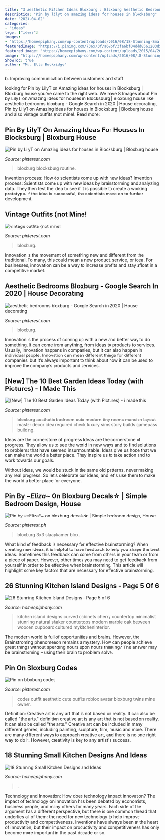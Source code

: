 ```yaml
---
title: "3 Aesthetic Kitchen Ideas Bloxburg : Bloxburg Aesthetic Bedroom Cute Modern Tiny Rooms Mansion Layout Master Decor Idea Required Check Luxury Sims Story Builds Gamepass Building"
description: "Pin by lilyt on amazing ideas for houses in blocksburg"
date: "2023-04-02"
categories:
- "ideas"
tags: ["ideas"]
images:
- "https://homeepiphany.com/wp-content/uploads/2016/08/18-Stunning-Small-Kitchen-Designs-and-Ideas-2.jpg"
featuredImage: "https://i.pinimg.com/736x/3f/a6/bf/3fa6bf04ddd8561203d5b39dad2c0527.jpg"
featured_image: "https://homeepiphany.com/wp-content/uploads/2015/04/26-Stunning-Kitchen-Island-Designs-20.jpg"
image: "https://homeepiphany.com/wp-content/uploads/2016/08/18-Stunning-Small-Kitchen-Designs-and-Ideas-2.jpg"
ShowToc: true
author: "Ms. Ella Buckridge"
---
```



b. Improving communication between customers and staff 

	

		
looking for Pin by LilyT on Amazing ideas for houses in Blocksburg | Bloxburg house you've came to the right web. We have 8 Images about Pin by LilyT on Amazing ideas for houses in Blocksburg | Bloxburg house like aesthetic bedrooms bloxburg - Google Search in 2020 | House decorating, Pin by LilyT on Amazing ideas for houses in Blocksburg | Bloxburg house and also vintage outfits {not mine!. Read more:
		
    
## Pin By LilyT On Amazing Ideas For Houses In Blocksburg | Bloxburg House

<img loading=lazy src="https://i.pinimg.com/736x/60/26/0c/60260c1ebe96a31871c123f07a66b3d3.jpg" onerror="this.onerror=null;this.src='https://tse3.mm.bing.net/th?id=OIP.BGhcH8XrbF6B0kHNQJc6dwHaEK&amp;pid=15.1';" alt="Pin by LilyT on Amazing ideas for houses in Blocksburg | Bloxburg house">

_Source: pinterest.com_

>bloxburg blocksburg routine. 

	

Invention process: How do scientists come up with new ideas?
Invention process: Scientists come up with new ideas by brainstorming and analyzing data. They then test the idea to see if it is possible to create a working prototype. If the idea is successful, the scientists move on to further development.

    
## Vintage Outfits {not Mine!

<img loading=lazy src="https://i.pinimg.com/736x/4b/5d/f7/4b5df72aad87c94d8abb5ea4c8f4ce50.jpg" onerror="this.onerror=null;this.src='https://tse1.mm.bing.net/th?id=OIP.X43pJDgZYUPXdA0BIjvwnAHaHW&amp;pid=15.1';" alt="vintage outfits {not mine!">

_Source: pinterest.com_

>bloxburg. 

	

Innovation is the movement of something new and different from the traditional. To many, this could mean a new product, service, or idea. For businesses, innovation can be a way to increase profits and stay afloat in a competitive market.

    
## Aesthetic Bedrooms Bloxburg - Google Search In 2020 | House Decorating

<img loading=lazy src="https://i.pinimg.com/736x/3f/a6/bf/3fa6bf04ddd8561203d5b39dad2c0527.jpg" onerror="this.onerror=null;this.src='https://tse2.mm.bing.net/th?id=OIP.HBOAfwgiqxcEEhdbKpKVwwHaD3&amp;pid=15.1';" alt="aesthetic bedrooms bloxburg - Google Search in 2020 | House decorating">

_Source: pinterest.com_

>bloxburg. 

	

Innovation is the process of coming up with a new and better way to do something. It can come from anything, from ideas to products to services. Usually, innovation happens in companies, but it can also happen in individual people. Innovation can mean different things for different companies, but it’s always important to think about how it can be used to improve the company’s products and services.

    
## [New] The 10 Best Garden Ideas Today (with Pictures) - I Made This

<img loading=lazy src="https://i.pinimg.com/736x/31/c6/2b/31c62beecb0b06da8bd09d934747383a.jpg" onerror="this.onerror=null;this.src='https://tse3.mm.bing.net/th?id=OIP.FVk2E7Xwqs1MftHKRnUmjgHaHa&amp;pid=15.1';" alt="[New] The 10 Best Garden Ideas Today (with Pictures) - i made this">

_Source: pinterest.com_

>bloxburg aesthetic bedroom cute modern tiny rooms mansion layout master decor idea required check luxury sims story builds gamepass building. 

	

Ideas are the cornerstone of progress
Ideas are the cornerstone of progress. They allow us to see the world in new ways and to find solutions to problems that have seemed insurmountable.
Ideas give us hope that we can make the world a better place. They inspire us to take action and to work towards our goals.

Without ideas, we would be stuck in the same old patterns, never making any real progress. So let's celebrate our ideas, and let's use them to make the world a better place for everyone.

    
## Pin By ~*Eliza*~ On Bloxburg Decals☆ | Simple Bedroom Design, House

<img loading=lazy src="https://i.pinimg.com/736x/53/1d/aa/531daa29d2ba614f84c677086758b8f5.jpg" onerror="this.onerror=null;this.src='https://tse3.mm.bing.net/th?id=OIP.e3MWe6AhfLOQiQO9jjft-gHaEJ&amp;pid=15.1';" alt="Pin by ~*Eliza*~ on bloxburg decals☆ | Simple bedroom design, House">

_Source: pinterest.ph_

>bloxburg 3x3 slaapkamer blox. 

	

What kind of feedback is necessary for effective brainstorming?
When creating new ideas, it is helpful to have feedback to help you shape the best ideas. Sometimes this feedback can come from others in your team or from a piece of paper. However, other times you may need to get feedback from yourself in order to be effective when brainstorming. This article will highlight some key factors that are necessary for effective brainstorming.

    
## 26 Stunning Kitchen Island Designs - Page 5 Of 6

<img loading=lazy src="https://homeepiphany.com/wp-content/uploads/2015/04/26-Stunning-Kitchen-Island-Designs-20.jpg" onerror="this.onerror=null;this.src='https://tse3.mm.bing.net/th?id=OIP.VUBgRDNj5S5boWGYK4QrowHaFj&amp;pid=15.1';" alt="26 Stunning Kitchen Island Designs - Page 5 of 6">

_Source: homeepiphany.com_

>kitchen island designs curved cabinets cherry countertop minimalist stunning natural shaker countertops modern marble oak between wooden cupboard cultured mykitcheninterior. 

	

The modern world is full of opportunities and brains. However, the Brainstroming phenomenon remains a mystery. How can people achieve great things without spending hours upon hours thinking? The answer may be brainstroming – using their brain to problem solve.

    
## Pin On Bloxburg Codes

<img loading=lazy src="https://i.pinimg.com/736x/0c/6c/9b/0c6c9bf3ec3da53fd015e9fafa768c0c.jpg" onerror="this.onerror=null;this.src='https://tse2.mm.bing.net/th?id=OIP.paGtvNF3310bU3AQiTsu6QHaG5&amp;pid=15.1';" alt="Pin on bloxburg codes">

_Source: pinterest.com_

>codes outfit aesthetic cute outfits roblox avatar bloxburg twins mine owner. 

	

Definition: Creative art is any art that is not based on reality. It can also be called "the arts."
definition creative art is any art that is not based on reality. It can also be called "the arts." Creative art can be included in many different genres, including painting, sculpture, film, music and more. There are many different ways to approach creative art, and there is no one right way to do it. However, creativity is key to any artist's success.

    
## 18 Stunning Small Kitchen Designs And Ideas

<img loading=lazy src="https://homeepiphany.com/wp-content/uploads/2016/08/18-Stunning-Small-Kitchen-Designs-and-Ideas-2.jpg" onerror="this.onerror=null;this.src='https://tse4.mm.bing.net/th?id=OIP.P8GNoM3JKmG6j03s3HhWWAHaE6&amp;pid=15.1';" alt="18 Stunning Small Kitchen Designs and Ideas">

_Source: homeepiphany.com_

>. 

	

Technology and Innovation: How does technology impact innovation?
The impact of technology on innovation has been debated by economists, business people, and many others for many years. Each side of the argument has a different perspective, but there is one common thread that underlies all of them: the need for new technology to help improve productivity and competitiveness. Inventions have always been at the heart of innovation, but their impact on productivity and competitiveness has only become more important in the past decade or so.

